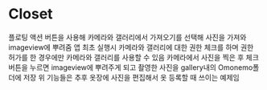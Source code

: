 # Closet
플로팅 액션 버튼을 사용해 카메라와 갤러리에서 가져오기를 선택해 사진을 가져와 imageview에 뿌려줌
앱 최초 실행시 카메라와 갤러리에 대한 권한 체크를 하며 권한 허가를 한 경우에만 카메라와 갤러리를 사용할 수 있음
카메라에서 사진을 찍은 후 체크버튼을 누르면 imageview에 뿌려주게 되고 촬영한 사진을 gallery내의 Omonemo폴더에 저장
위 기능들은 추후 옷장에 사진을 편집해서 옷 등록할 때 쓰이는 예제임
